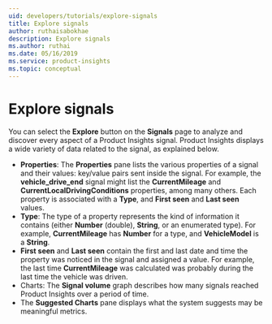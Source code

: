 ```yaml
---
uid: developers/tutorials/explore-signals
title: Explore signals
author: ruthaisabokhae
description: Explore signals 
ms.author: ruthai
ms.date: 05/16/2019
ms.service: product-insights
ms.topic: conceptual
---
```


# Explore signals

You can select the **Explore** button on the **Signals** page
to analyze and discover every aspect of a Product Insights signal.
Product Insights displays a wide variety of data related to the signal, 
as explained below.

* **Properties**: The **Properties** pane lists the various properties of a signal and their values: key/value pairs sent inside the signal.
  For example, the **vehicle_drive_end** signal might list the **CurrentMileage** and
  **CurrentLocalDrivingConditions** properties, among many others.
  Each property is associated with a **Type**, and **First seen** and **Last seen** values.
* **Type**: The type of a property represents the kind of information it contains (either **Number** (double), **String**, or an enumerated type).
  For example, **CurrentMileage** has **Number** for a type, and **VehicleModel** is a **String**.
* **First seen** and **Last seen** contain the first and last date and time the property was noticed in the signal and assigned a value.
  For example, the last time **CurrentMileage** was calculated was probably during the last time the vehicle was driven.
* Charts: The **Signal volume** graph describes how many signals reached Product Insights over a period of time.
* The **Suggested Charts** pane displays what the system suggests may be meaningful metrics.